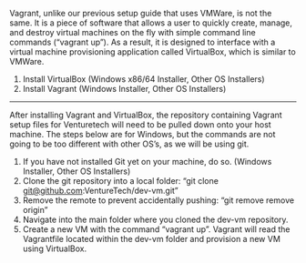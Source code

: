 Vagrant, unlike our previous setup guide that uses VMWare, is not the same. It is a piece of software that allows a user to quickly create, manage, and destroy virtual machines on the fly with simple command line commands (“vagrant up”).  As a result, it is designed to interface with a virtual machine provisioning application called VirtualBox, which is similar to VMWare.

1) Install VirtualBox (Windows x86/64 Installer, Other OS Installers)  
2) Install Vagrant (Windows Installer, Other OS Installers)  

---------------------------------------------------------------------

After installing Vagrant and VirtualBox, the repository containing Vagrant setup files for Venturetech will need to be pulled down onto your host machine.  The steps below are for Windows, but the commands are not going to be too different with other OS’s, as we will be using git.

1) If you have not installed Git yet on your machine, do so.  (Windows Installer, Other OS Installers)  
2) Clone the git repository into a local folder: “git clone git@github.com:VentureTech/dev-vm.git”  
3) Remove the remote to prevent accidentally pushing: “git remove remove origin”  
4) Navigate into the main folder where you cloned the dev-vm repository.  
5) Create a new VM with the command “vagrant up”.  Vagrant will read the Vagrantfile located within the dev-vm folder and provision a new VM using VirtualBox.  
